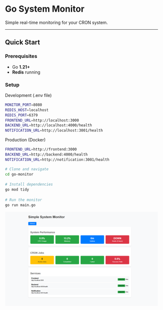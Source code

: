 # Go System Monitor

Simple real-time monitoring for your CRON system.

---

## Quick Start

### Prerequisites
- Go **1.21+**
- **Redis** running

### Setup
Development (.env file)
```bash
MONITOR_PORT=8080
REDIS_HOST=localhost
REDIS_PORT=6379
FRONTEND_URL=http://localhost:3000
BACKEND_URL=http://localhost:4000/health
NOTIFICATION_URL=http://localhost:3001/health
```

Production (Docker)
```bash
FRONTEND_URL=http://frontend:3000
BACKEND_URL=http://backend:4000/health
NOTIFICATION_URL=http://notification:3001/health
```

```bash
# Clone and navigate
cd go-monitor

# Install dependencies
go mod tidy

# Run the monitor
go run main.go
```

![Monitoring Screenshot](./screenshot/monitoring.png)